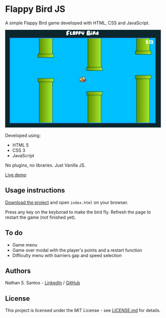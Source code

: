 # Flappy Bird JS

A simple Flappy Bird game developed with HTML, CSS and JavaScript.


![](images/flappy-bird-js-thumbnail.jpg)


Developed using:
* HTML 5
* CSS 3
* JavaScript

No plugins, no libraries. Just Vanilla JS. 

[Live demo](http://nathanssantos.github.io/flappy-bird-js)


## Usage instructions

[Download the project](https://github.com/nathanssantos/flappy-bird-js/archive/master.zip) and open `index.html` on your browser.

Press any key on the keyborad to make the bird fly.
Refresh the page to restart the game (not finished yet).


## To do

* Game menu
* Game over modal with the player's points and a restart function
* Difficulty menu with barriers gap and speed selection


## Authors

Nathan S. Santos - [LinkedIn](https://www.linkedin.com/in/nathan-s-santos-4b2637163/) / [GitHub](https://github.com/nathanssantos) 


## License

This project is licensed under the MIT License - see [LICENSE.md](LICENSE.md) for details.
